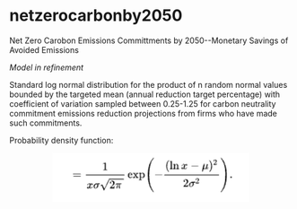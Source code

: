 # netzerocarbonby2050
Net Zero Carobon Emissions Committments by 2050--Monetary Savings of Avoided Emissions 

*Model in refinement*

Standard log normal distribution for the product of n random normal values bounded by the targeted mean (annual reduction target percentage) with coefficient of variation sampled between 0.25-1.25 for carbon neutrality commitment emissions reduction projections from firms who have made such commitments.

Probability density function:

<p align="center">
  <img src="https://github.com/gbvc/netzerocarbonby2050/blob/main/lognormal.PNG" width="350" title="Functional form">

</p>

